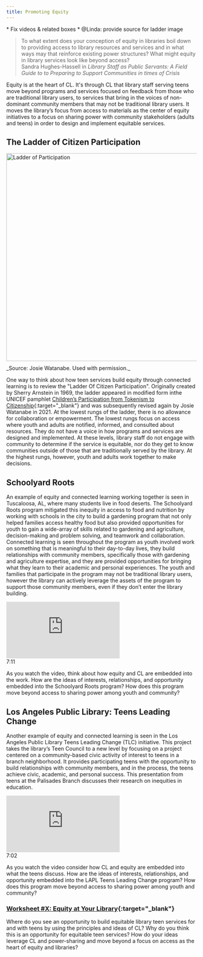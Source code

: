 ```yaml
---
title: Promoting Equity
---
```


<div class="tasks" markdown="1">
* Fix videos & related boxes
* @Linda: provide source for ladder image
</div>
 
> To what extent does your conception of equity in libraries boil down to providing access to library resources and services and in what ways may that reinforce existing power structures? What might equity in library services look like beyond access?<br/>Sandra Hughes-Hassell in _Library Staff as Public Servants: A Field Guide to to Preparing to Support Communities in times of Crisis_

Equity is at the heart of CL. It's through CL that library staff serving teens move beyond programs and services focused on feedback from those who are traditional library users, to services that bring in the voices of non-dominant community members that may not be traditional library users. It moves the library’s focus from access to materials as the center of equity initiatives to a focus on sharing power with community stakeholders (adults and teens) in order to design and implement equitable services. 


## The Ladder of Citizen Participation

<img src="{{ site.baseurl }}/img/basics/ladder_of_participation.png"  ALT="Ladder of Participation" style="width: 550px;padding-right:10px;padding-bottom:10px;" />
_Source: Josie Watanabe. Used with permission._

One way to think about how teen services build equity through connected learning is to review the "Ladder Of Citizen Participation". Originally created by Sherry Arnstein in 1969, the ladder appeared in modified form inthe UNICEF pamphlet [Children’s Participation from Tokenism to Citizenship](https://www.unicef-irc.org/publications/100-childrens-participation-from-tokenism-to-citizenship.html){:target="_blank"} and was subsequently revised again by Josie Watanabe in 2021.  At the lowest rungs of the ladder, there is no allowance for collaboration or empowerment. The lowest rungs focus on access where youth and adults are notified, informed, and consulted about resources. They do not have a voice in how programs and services are designed and implemented. At these levels, library staff do not engage with community to determine if the service is equitable, nor do they get to know communities outside of those that are traditionally served by the library. At the highest rungs, however, youth and adults work together to make decisions.  


## Schoolyard Roots

An example of equity and connected learning working together is seen in Tuscaloosa, AL, where many students live in food deserts. The Schoolyard Roots program mitigated this inequity in access to food and nutrition by working with schools in the city to build a gardening program that not only helped families access healthy food but also provided opportunities for youth to gain a wide-array of skills related to gardening and agriculture, decision-making and problem solving, and teamwork and collaboration. Connected learning is seen throughout the program as youth involved work on something that is meaningful to their day-to-day lives, they build relationships with community members, specifically those with gardening and agriculture expertise, and they are provided opportunities for bringing what they learn to their academic and personal experiences.  The youth and families that participate in the program may not be traditional library users, however the library can actively leverage the assets of the program to support those community members, even if they don’t enter the library building. 


<iframe src="https://www.youtube.com/embed/qgsNMU4eZNQ" frameborder="0" allow="autoplay; encrypted-media" allowfullscreen></iframe>

<div class="videotime">7:11</div>


As you watch the video, think about how equity and CL are embedded into the work. How are the ideas of interests, relationships, and opportunity embedded into the Schoolyard Roots program? How does this program move beyond access to sharing power among youth and community?

## Los Angeles Public Library: Teens Leading Change

Another example of equity and connected learning is seen in the Los Angeles Public Library Teens Leading Change (TLC) initiative.  This project takes the library’s Teen Council to a new level by focusing on a project centered on a community-based civic activity of interest to teens in a branch neighborhood. It provides participating teens with the opportunity to build relationships with community members, and in the process, the teens achieve civic, academic, and personal success. 
This presentation from teens at the Palisades Branch discusses their research on inequities in education.  


<iframe src="https://www.youtube.com/embed/8OSn8TritII" frameborder="0" allow="autoplay; encrypted-media" allowfullscreen></iframe>

<div class="videotime">7:02</div>


As you watch the video consider how CL and equity are embedded into what the teens discuss. How are the ideas of interests, relationships, and opportunity embedded into the LAPL Teens Leading Change program? How does this program move beyond access to sharing power among youth and community?


<div class="activity callout" markdown="1">

### [Worksheet #X: Equity at Your Library](https://docs.google.com/document/d/1X5MxpToji6SQEN3-6uzvvkfjpQFvUhTbZB1cPTM6FwA/edit#heading=h.isxlazu21uc9){:target="_blank"}

Where do you see an opportunity to build equitable library teen services for and with teens by using the principles and ideas of CL?  Why do you think this is an opportunity for equitable teen services? How do your ideas leverage CL and power-sharing and move beyond a focus on access as the heart of equity and libraries?

</div>









